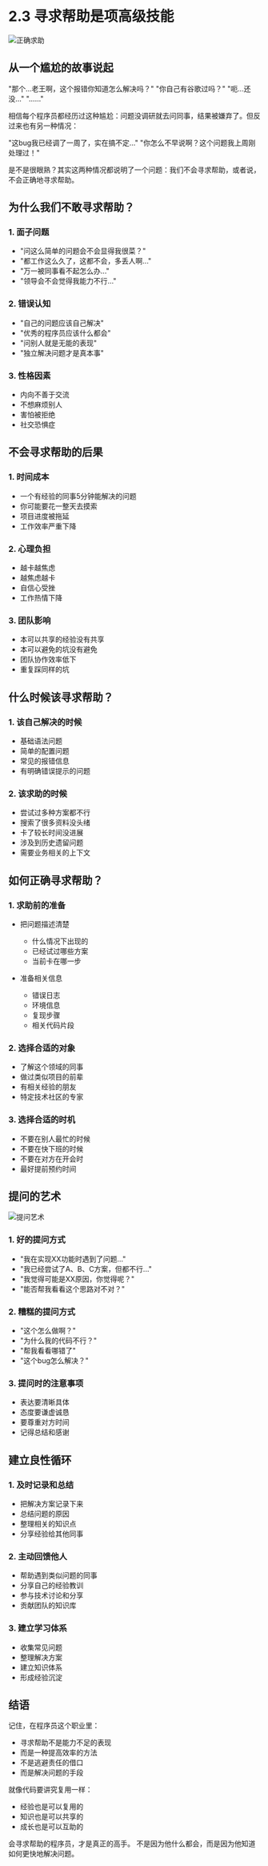 # 2.3 寻求帮助是项高级技能

![正确求助](../images/chapter2/right-way.jpg)

## 从一个尴尬的故事说起

"那个...老王啊，这个报错你知道怎么解决吗？"
"你自己有谷歌过吗？"
"呃...还没..."
"......"

相信每个程序员都经历过这种尴尬：问题没调研就去问同事，结果被嫌弃了。但反过来也有另一种情况：

"这bug我已经调了一周了，实在搞不定..."
"你怎么不早说啊？这个问题我上周刚处理过！"

是不是很眼熟？其实这两种情况都说明了一个问题：我们不会寻求帮助，或者说，不会正确地寻求帮助。

## 为什么我们不敢寻求帮助？

### 1. 面子问题
- "问这么简单的问题会不会显得我很菜？"
- "都工作这么久了，这都不会，多丢人啊..."
- "万一被同事看不起怎么办..."
- "领导会不会觉得我能力不行..."

### 2. 错误认知
- "自己的问题应该自己解决"
- "优秀的程序员应该什么都会"
- "问别人就是无能的表现"
- "独立解决问题才是真本事"

### 3. 性格因素
- 内向不善于交流
- 不想麻烦别人
- 害怕被拒绝
- 社交恐惧症

## 不会寻求帮助的后果


### 1. 时间成本
- 一个有经验的同事5分钟能解决的问题
- 你可能要花一整天去摸索
- 项目进度被拖延
- 工作效率严重下降

### 2. 心理负担
- 越卡越焦虑
- 越焦虑越卡
- 自信心受挫
- 工作热情下降

### 3. 团队影响
- 本可以共享的经验没有共享
- 本可以避免的坑没有避免
- 团队协作效率低下
- 重复踩同样的坑

## 什么时候该寻求帮助？

### 1. 该自己解决的时候
- 基础语法问题
- 简单的配置问题
- 常见的报错信息
- 有明确错误提示的问题

### 2. 该求助的时候
- 尝试过多种方案都不行
- 搜索了很多资料没头绪
- 卡了较长时间没进展
- 涉及到历史遗留问题
- 需要业务相关的上下文

## 如何正确寻求帮助？


### 1. 求助前的准备
- 把问题描述清楚
  * 什么情况下出现的
  * 已经试过哪些方案
  * 当前卡在哪一步
  
- 准备相关信息
  * 错误日志
  * 环境信息
  * 复现步骤
  * 相关代码片段

### 2. 选择合适的对象
- 了解这个领域的同事
- 做过类似项目的前辈
- 有相关经验的朋友
- 特定技术社区的专家

### 3. 选择合适的时机
- 不要在别人最忙的时候
- 不要在快下班的时候
- 不要在对方在开会时
- 最好提前预约时间

## 提问的艺术

![提问艺术](../images/chapter2/art-of-asking.jpg)

### 1. 好的提问方式
- "我在实现XX功能时遇到了问题..."
- "我已经尝试了A、B、C方案，但都不行..."
- "我觉得可能是XX原因，你觉得呢？"
- "能否帮我看看这个思路对不对？"

### 2. 糟糕的提问方式
- "这个怎么做啊？"
- "为什么我的代码不行？"
- "帮我看看哪错了"
- "这个bug怎么解决？"

### 3. 提问时的注意事项
- 表达要清晰具体
- 态度要谦虚诚恳
- 要尊重对方时间
- 记得总结和感谢

## 建立良性循环

### 1. 及时记录和总结
- 把解决方案记录下来
- 总结问题的原因
- 整理相关的知识点
- 分享经验给其他同事

### 2. 主动回馈他人
- 帮助遇到类似问题的同事
- 分享自己的经验教训
- 参与技术讨论和分享
- 贡献团队的知识库

### 3. 建立学习体系
- 收集常见问题
- 整理解决方案
- 建立知识体系
- 形成经验沉淀

## 结语

记住，在程序员这个职业里：
- 寻求帮助不是能力不足的表现
- 而是一种提高效率的方法
- 不是逃避责任的借口
- 而是解决问题的手段

就像代码要讲究复用一样：
- 经验也是可以复用的
- 知识也是可以共享的
- 成长也是可以互助的

会寻求帮助的程序员，才是真正的高手。
不是因为他什么都会，而是因为他知道如何更快地解决问题。 